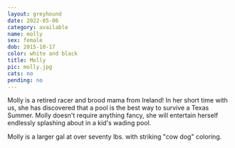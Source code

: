 ```yaml
---
layout: greyhound
date: 2022-05-06
category: available
name: molly
sex: female
dob: 2015-10-17
color: white and black
title: Molly
pic: molly.jpg
cats: no
pending: no
---
```

Molly is a retired racer and brood mama from Ireland! In her short time with us, she has discovered that a pool is the best way to survive a Texas Summer. Molly doesn't require anything fancy, she will entertain herself endlessly splashing about in a kid's wading pool.  

Molly is a larger gal at over seventy lbs. with striking "cow dog" coloring.  
